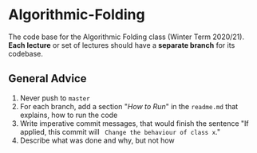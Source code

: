 # Algorithmic-Folding
The code base for the Algorithmic Folding class (Winter Term 2020/21). **Each lecture** or set of lectures should have a **separate branch** for its codebase.

## General Advice
1. Never push to `master`
2. For each branch, add a section "*How to Run*" in the `readme.md` that explains, how to run the code
3. Write imperative commit messages, that would finish the sentence "If applied, this commit will ` Change the behaviour of class x`."
4. Describe what was done and why, but not how